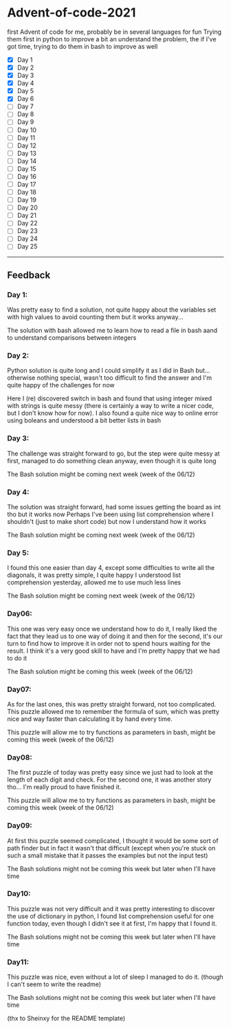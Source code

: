 # Advent-of-code-2021
first Advent of code for me, probably be in several languages for fun
Trying them first in python to improve a bit an understand the problem, the if I've got time, trying to do them in bash to improve as well


- [x] Day 1
- [x] Day 2
- [x] Day 3
- [x] Day 4
- [x] Day 5
- [x] Day 6
- [ ] Day 7
- [ ] Day 8
- [ ] Day 9
- [ ] Day 10
- [ ] Day 11
- [ ] Day 12
- [ ] Day 13
- [ ] Day 14
- [ ] Day 15
- [ ] Day 16
- [ ] Day 17
- [ ] Day 18
- [ ] Day 19
- [ ] Day 20
- [ ] Day 21
- [ ] Day 22
- [ ] Day 23
- [ ] Day 24
- [ ] Day 25

---

## Feedback

### Day 1:
Was pretty easy to find a solution, not quite happy about the variables set with high values to avoid counting them but it works anyway...

The solution with bash allowed me to learn how to read a file in bash aand to understand comparisons between integers


### Day 2:
Python solution is quite long and I could simplify it as I did in Bash but... otherwise nothing special, wasn't too difficult to find the answer and I'm quite happy of the challenges for now

Here I (re) discovered switch in bash and found that using integer mixed with strings is quite messy (there is certainly a way to write a nicer code, but I don't know how for now). I also found a quite nice way to online error using boleans and understood a bit better lists in bash


### Day 3:
The challenge was straight forward to go, but the step were quite messy at first, managed to do something clean anyway, even though it is quite long

The Bash solution might be coming next week (week of the 06/12)


### Day 4:
The solution was straight forward, had some issues getting the board as int tho but it works now
    Perhaps I've been using list comprehension where I shouldn't (just to make short code) but now I understand how it works

The Bash solution might be coming next week (week of the 06/12)

### Day 5:
I found this one easier than day 4, except some difficulties to write all the diagonals, it was pretty simple, I quite happy I understood list comprehension yesterday, allowed me to use much less lines

The Bash solution might be coming next week (week of the 06/12)

### Day06:
This one was very easy once we understand how to do it, I really liked the fact that they lead us to one way of doing it and then for the second, it's our turn to find how to improve it in order not to spend hours waiting for the result. I think it's a very good skill to have and I'm pretty happy that we had to do it

The Bash solution might be coming this week (week of the 06/12)

### Day07:
As for the last ones, this was pretty straight forward, not too complicated. This puzzle allowed me to remember the formula of sum, which was pretty nice and way faster than calculating it by hand every time.

This puzzle will allow me to try functions as parameters in bash, might be coming this week (week of the 06/12)

### Day08:
The first puzzle of today was pretty easy since we just had to look at the length of each digit and check. For the second one, it was another story tho... I'm really proud to have finished it.

This puzzle will allow me to try functions as parameters in bash, might be coming this week (week of the 06/12)

### Day09:
At first this puzzle seemed complicated, I thought it would be some sort of path finder but in fact it wasn't that difficult (except when you're stuck on such a small mistake that it passes the examples but not the input test)

The Bash solutions might not be coming this week but later when I'll have time

### Day10:
This puzzle was not very difficult and it was pretty interesting to discover the use of dictionary in python, I found list comprehension useful for one function today, even though I didn't see it at first, I'm happy that I found it.

The Bash solutions might not be coming this week but later when I'll have time

### Day11:
This puzzle was nice, even without a lot of sleep I managed to do it. (though I can't seem to write the readme)

The Bash solutions might not be coming this week but later when I'll have time


(thx to Sheinxy for the README template)
